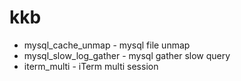 # kkb
* mysql_cache_unmap - mysql file unmap 
* mysql_slow_log_gather - mysql gather slow query
* iterm_multi - iTerm multi session
